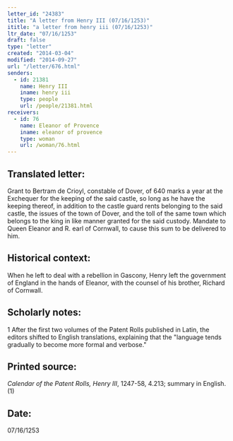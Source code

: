 ```yaml
---
letter_id: "24383"
title: "A letter from Henry III (07/16/1253)"
ititle: "a letter from henry iii (07/16/1253)"
ltr_date: "07/16/1253"
draft: false
type: "letter"
created: "2014-03-04"
modified: "2014-09-27"
url: "/letter/676.html"
senders:
  - id: 21381
    name: Henry III
    iname: henry iii
    type: people
    url: /people/21381.html
receivers:
  - id: 76
    name: Eleanor of Provence
    iname: eleanor of provence
    type: woman
    url: /woman/76.html
---
```

<h2> Translated letter:</h2>Grant to Bertram de Crioyl, constable of Dover, of 640 marks a year at the Exchequer for the keeping of the said castle, so long as he have the keeping thereof, in addition to the castle guard rents belonging to the said castle, the issues of the town of Dover, and the toll of the same town which belongs to the king in like manner granted for the said custody.
Mandate to Queen Eleanor and R. earl of Cornwall, to cause this sum to be delivered to him.
<h2 class="mt-4"> Historical context:</h2>When he left to deal with a rebellion in Gascony, Henry left the government of England in the hands of Eleanor, with the counsel of his brother, Richard of Cornwall.
<h2 class="mt-4"> Scholarly notes:</h2>1 After the first two volumes of the Patent Rolls published in Latin, the editors shifted to English translations, explaining that the "language tends gradually to become more formal and verbose."
<h2 class="mt-4"> Printed source:</h2><p><em>Calendar of the Patent Rolls, Henry III</em>, 1247-58, 4.213; summary in English.(1)</p><h2 class="mt-4"> Date:</h2>07/16/1253